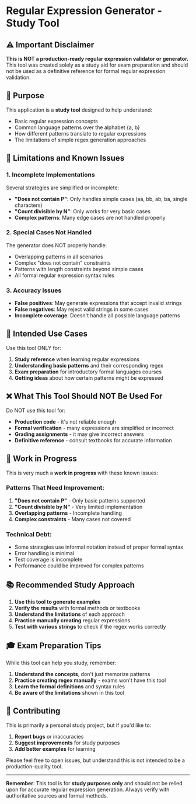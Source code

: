 # Regular Expression Generator - Study Tool

## ⚠️ Important Disclaimer

**This is NOT a production-ready regular expression validator or generator.** This tool was created solely as a study aid for exam preparation and should not be used as a definitive reference for formal regular expression validation.

## 📖 Purpose

This application is a **study tool** designed to help understand:
- Basic regular expression concepts
- Common language patterns over the alphabet {a, b}
- How different patterns translate to regular expressions
- The limitations of simple regex generation approaches

## 🚫 Limitations and Known Issues

### 1. **Incomplete Implementations**
Several strategies are simplified or incomplete:
- **"Does not contain P"**: Only handles simple cases (aa, bb, ab, ba, single characters)
- **"Count divisible by N"**: Only works for very basic cases
- **Complex patterns**: Many edge cases are not handled properly

### 2. **Special Cases Not Handled**
The generator does NOT properly handle:
- Overlapping patterns in all scenarios
- Complex "does not contain" constraints
- Patterns with length constraints beyond simple cases
- All formal regular expression syntax rules

### 3. **Accuracy Issues**
- **False positives**: May generate expressions that accept invalid strings
- **False negatives**: May reject valid strings in some cases
- **Incomplete coverage**: Doesn't handle all possible language patterns

## 🎯 Intended Use Cases

Use this tool ONLY for:
1. **Study reference** when learning regular expressions
2. **Understanding basic patterns** and their corresponding regex
3. **Exam preparation** for introductory formal languages courses
4. **Getting ideas** about how certain patterns might be expressed

## ❌ What This Tool Should NOT Be Used For

Do NOT use this tool for:
- **Production code** - it's not reliable enough
- **Formal verification** - many expressions are simplified or incorrect
- **Grading assignments** - it may give incorrect answers
- **Definitive reference** - consult textbooks for accurate information

## 🔧 Work in Progress

This is very much a **work in progress** with these known issues:

### Patterns That Need Improvement:
1. **"Does not contain P"** - Only basic patterns supported
2. **"Count divisible by N"** - Very limited implementation
3. **Overlapping patterns** - Incomplete handling
4. **Complex constraints** - Many cases not covered

### Technical Debt:
- Some strategies use informal notation instead of proper formal syntax
- Error handling is minimal
- Test coverage is incomplete
- Performance could be improved for complex patterns

## 📚 Recommended Study Approach

1. **Use this tool to generate examples**
2. **Verify the results** with formal methods or textbooks
3. **Understand the limitations** of each approach
4. **Practice manually creating** regular expressions
5. **Test with various strings** to check if the regex works correctly

## 🎓 Exam Preparation Tips

While this tool can help you study, remember:
1. **Understand the concepts**, don't just memorize patterns
2. **Practice creating regex manually** - exams won't have this tool
3. **Learn the formal definitions** and syntax rules
4. **Be aware of the limitations** shown in this tool

## 🤝 Contributing

This is primarily a personal study project, but if you'd like to:
1. **Report bugs** or inaccuracies
2. **Suggest improvements** for study purposes
3. **Add better examples** for learning

Please feel free to open issues, but understand this is not intended to be a production-quality tool.

---

**Remember**: This tool is for **study purposes only** and should not be relied upon for accurate regular expression generation. Always verify with authoritative sources and formal methods.

